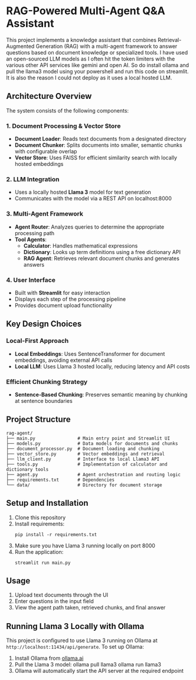 # RAG-Powered Multi-Agent Q&A Assistant

This project implements a knowledge assistant that combines Retrieval-Augmented Generation (RAG) with a multi-agent framework to answer questions based on document knowledge or specialized tools.
I have used an open-sourced LLM models as I often hit the token limiters with the various other API services like gemini and open AI.
So do install ollama and pull the llama3 model using your powershell and run this code on streamlit. It is also the reason I could not deploy as it uses a local hosted LLM.
## Architecture Overview

The system consists of the following components:

### 1. Document Processing & Vector Store
- **Document Loader**: Reads text documents from a designated directory
- **Document Chunker**: Splits documents into smaller, semantic chunks with configurable overlap
- **Vector Store**: Uses FAISS for efficient similarity search with locally hosted embeddings

### 2. LLM Integration
- Uses a locally hosted **Llama 3** model for text generation
- Communicates with the model via a REST API on localhost:8000

### 3. Multi-Agent Framework
- **Agent Router**: Analyzes queries to determine the appropriate processing path
- **Tool Agents**:
  - **Calculator**: Handles mathematical expressions
  - **Dictionary**: Looks up term definitions using a free dictionary API
  - **RAG Agent**: Retrieves relevant document chunks and generates answers

### 4. User Interface
- Built with **Streamlit** for easy interaction
- Displays each step of the processing pipeline
- Provides document upload functionality

## Key Design Choices

### Local-First Approach
- **Local Embeddings**: Uses SentenceTransformer for document embeddings, avoiding external API calls
- **Local LLM**: Uses Llama 3 hosted locally, reducing latency and API costs

### Efficient Chunking Strategy
- **Sentence-Based Chunking**: Preserves semantic meaning by chunking at sentence boundaries

## Project Structure

```
rag-agent/
├── main.py                # Main entry point and Streamlit UI
├── models.py              # Data models for documents and chunks
├── document_processor.py  # Document loading and chunking
├── vector_store.py        # Vector embeddings and retrieval
├── llm_client.py          # Interface to local Llama3 API
├── tools.py               # Implementation of calculator and dictionary tools
├── agent.py               # Agent orchestration and routing logic
├── requirements.txt       # Dependencies
└── data/                  # Directory for document storage
```

## Setup and Installation

1. Clone this repository
2. Install requirements:
   ```
   pip install -r requirements.txt
   ```
3. Make sure you have Llama 3 running locally on port 8000
4. Run the application:
   ```
   streamlit run main.py
   ```

## Usage

1. Upload text documents through the UI
2. Enter questions in the input field
3. View the agent path taken, retrieved chunks, and final answer

## Running Llama 3 Locally with Ollama

This project is configured to use Llama 3 running on Ollama at `http://localhost:11434/api/generate`. To set up Ollama:

1. Install Ollama from [ollama.ai](https://ollama.ai)
2. Pull the Llama 3 model: 
   ollama pull llama3
   ollama run llama3
3. Ollama will automatically start the API server at the required endpoint
